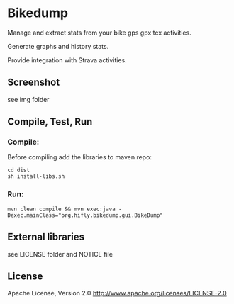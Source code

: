 # Bikedump

Manage and extract stats from your bike gps gpx tcx activities.

Generate graphs and history stats.

Provide integration with Strava activities.

## Screenshot

see img folder


## Compile, Test, Run

### Compile: ###

Before compiling add the libraries to maven repo:

```
cd dist
sh install-libs.sh
```

### Run: ###

```
mvn clean compile && mvn exec:java -Dexec.mainClass="org.hifly.bikedump.gui.BikeDump"
```

## External libraries

see LICENSE folder and NOTICE file


## License

Apache License, Version 2.0 http://www.apache.org/licenses/LICENSE-2.0
